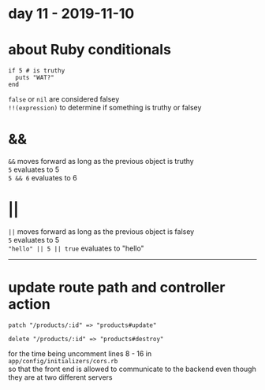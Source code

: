 # day 11 - 2019-11-10

# about Ruby conditionals
```
if 5 # is truthy  
  puts "WAT?"  
end  
```
`false` or `nil` are considered falsey  
`!!(expression)` to determine if something is truthy or falsey  

# &&
`&&` moves forward as long as the previous object is truthy  
`5` evaluates to 5  
`5 && 6` evaluates to 6  

# ||
`||` moves forward as long as the previous object is falsey  
`5` evaluates to 5  
`"hello" || 5 || true` evaluates to "hello"  

---

# update route path and controller action
`patch "/products/:id" => "products#update"`  

`delete "/products/:id" => "products#destroy"`  

for the time being uncomment lines 8 - 16 in `app/config/initializers/cors.rb`  
so that the front end is allowed to communicate to the backend even though they are at two different servers  


